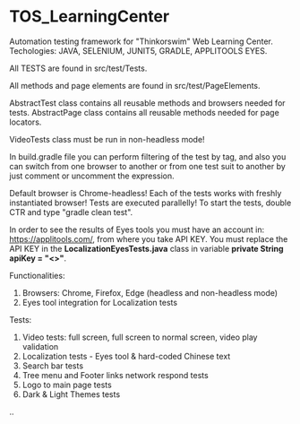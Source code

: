 # TOS_LearningCenter
Automation testing framework for "Thinkorswim" Web Learning Center. Techologies: JAVA, SELENIUM, JUNIT5, GRADLE, APPLITOOLS EYES.

All TESTS are found in src/test/Tests.

All methods and page elements are found in src/test/PageElements.

AbstractTest class contains all reusable methods and browsers needed for tests. AbstractPage class contains all reusable methods needed for page locators.

VideoTests class must be run in non-headless mode!

In build.gradle file you can perform filtering of the test by tag, and also you can switch from one browser to another or from one test suit to another by just comment or uncomment the expression.

Default browser is Chrome-headless! 
Each of the tests works with freshly instantiated browser! 
Tests are executed parallelly! 
To start the tests, double CTR and type "gradle clean test".

In order to see the results of Eyes tools you must have an account in: https://applitools.com/, from where you take API KEY. You must replace the API KEY in the **LocalizationEyesTests.java** class in variable **private String apiKey = "<>"**.

Functionalities:
1. Browsers: Chrome, Firefox, Edge (headless and non-headless mode)
2. Eyes tool integration for Localization tests



Tests:
1. Video tests: full screen, full screen to normal screen, video play validation
2. Localization tests - Eyes tool & hard-coded Chinese text
3. Search bar tests
4. Tree menu and Footer links network respond tests
5. Logo to main page tests
6. Dark & Light Themes tests

..
